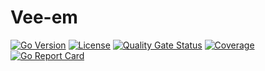 # Vee-em

[![Go Version](https://img.shields.io/github/go-mod/go-version/Dobefu/vee-em)](https://go.dev/)
[![License](https://img.shields.io/github/license/Dobefu/vee-em)](https://go.dev/)
[![Quality Gate Status](https://sonarcloud.io/api/project_badges/measure?project=Dobefu_vee-em&metric=alert_status)](https://sonarcloud.io/summary/new_code?id=Dobefu_vee-em)
[![Coverage](https://sonarcloud.io/api/project_badges/measure?project=Dobefu_vee-em&metric=coverage)](https://sonarcloud.io/summary/overall?id=Dobefu_vee-em)
[![Go Report Card](https://goreportcard.com/badge/github.com/Dobefu/vee-em)](https://goreportcard.com/report/github.com/Dobefu/vee-em)
